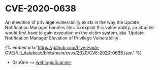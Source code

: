 # CVE-2020-0638

An elevation of privilege vulnerability exists in the way the Update Notification Manager handles files.To exploit this vulnerability, an attacker would first have to gain execution on the victim system, aka 'Update Notification Manager Elevation of Privilege Vulnerability'.

{% embed url="https://github.com/Live-Hack-CVE/full_database/blob/main/cves/2020/CVE-2020-0638.json" %}


* 0xn0ne ~> [weblogicScanner](https://www.alice-snow.ru/2020/database/cve-2020-0638/weblogicscanner-0xn0ne)